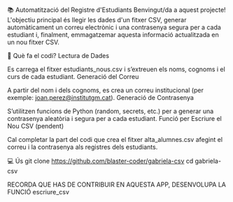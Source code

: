 📚 Automatització del Registre d'Estudiants
Benvingut/da a aquest projecte! L'objectiu principal és llegir les dades d'un fitxer CSV, generar automàticament un correu electrònic i una contrasenya segura per a cada estudiant i, finalment, emmagatzemar aquesta informació actualitzada en un nou fitxer CSV.

🚀 Què fa el codi?
Lectura de Dades

Es carrega el fitxer estudiants_nous.csv i s’extreuen els noms, cognoms i el curs de cada estudiant.
Generació del Correu

A partir del nom i dels cognoms, es crea un correu institucional (per exemple: joan.perez@institutgm.cat).
Generació de Contrasenya

S’utilitzen funcions de Python (random, secrets, etc.) per a generar una contrasenya aleatòria i segura per a cada estudiant.
Funció per Escriure el Nou CSV (pendent)

Cal completar la part del codi que crea el fitxer alta_alumnes.csv afegint el correu i la contrasenya als registres dels estudiants.

💻 Ús
git clone https://github.com/blaster-coder/gabriela-csv
cd gabriela-csv

RECORDA QUE HAS DE CONTRIBUIR  EN AQUESTA APP, DESENVOLUPA LA FUNCIÓ escriure_csv 
